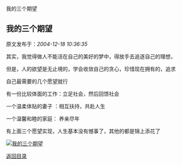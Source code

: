 我的三个期望
## 我的三个期望

 原文发布于：*2004-12-18 10:36:35*

其实，我觉得做人不能活在自己的美好的梦中，得放手去追逐自己的理想，

但是，人的欲望是无止境的，学会收敛自己的贪心，珍惜现在拥有的，追求

自己最需要的几个愿望就行

  有一份比较体面的工作：立足社会，然后回馈社会

 一个温柔体贴的妻子 ：相互扶持，共赴人生

一个温馨和睦的家庭： 养亲尽年

有上面三个愿望实现，人生基本没有憾事了，其他的都是锦上添花了

[![我的三个期望](http://s6.sinaimg.cn/middle/6983393849da995409da5&amp;690)](http://s15.sinaimg.cn/middle/6983393849da995a90eee&amp;690)

[返回目录](index.html)
